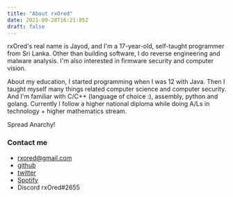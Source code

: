 ```yaml
---
title: "About rxOred"
date: 2021-09-28T16:21:05Z
draft: false
---
```


rxOred's real name is Jayod, and I'm a 17-year-old, self-taught programmer from Sri Lanka. Other than building software, I do reverse engineering and malware analysis. I'm also interested in firmware security and computer vision. 

About my education, I started programming when I was 12 with Java. Then I taught myself many things related computer science and computer security.
And I'm familiar with C/C++ (language of choice :), assembly, python and golang. Currently I follow a higher national diploma while doing A/Ls in technology + higher mathematics stream. 

Spread Anarchy! 

### Contact me

- rxored@gmail.com
- [github](https://github.com/rxOred)
- [twitter](https://twitter.com/rxOred)
- [Spotify](https://open.spotify.com/playlist/6vtSGBschhTu2mhACkKjn1?si=7719126bf96c459c)
- Discord rxOred#2655

